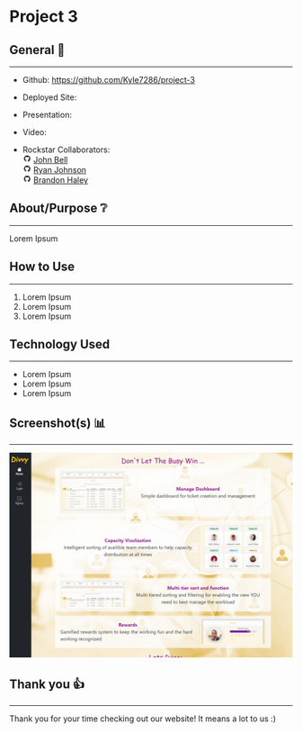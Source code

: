 # Project 3

## General 📖
---    
- Github:    https://github.com/Kyle7286/project-3
- Deployed Site: 
- Presentation: 
- Video: 

- Rockstar Collaborators:<br>
    <img src="./assets/readme/github.png" alt="github logo" width="15"/> [John Bell](https://github.com/jdbell123)<br>
    <img src="./assets/readme/github.png" alt="github logo" width="15"/> [Ryan Johnson](https://github.com/wryanj)<br>
    <img src="./assets/readme/github.png" alt="github logo" width="15"/> [Brandon Haley ](https://github.com/kyle7286)<br>

## About/Purpose ❔
---
Lorem Ipsum

## How to Use
---
1. Lorem Ipsum
2. Lorem Ipsum
3. Lorem Ipsum

## Technology Used
---
* Lorem Ipsum
* Lorem Ipsum
* Lorem Ipsum    

## Screenshot(s) 📊
---
![Image](./assets/readme/ss1.png)


## Thank you 👍 
---
Thank you for your time checking out our website! It means a lot to us :)